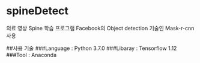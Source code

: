 # spineDetect
의료 영상 Spine 학습 프로그램
Facebook의 Object detection 기술인 Mask-r-cnn 사용

##사용 기술
###Language : Python 3.7.0
###Libaray : Tensorflow 1.12
###Tool : Anaconda 
